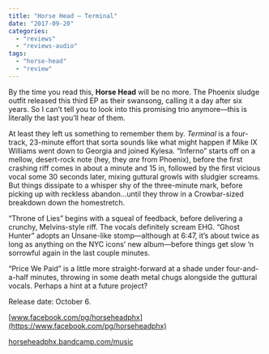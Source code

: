 ```yaml
---
title: "Horse Head – Terminal"
date: "2017-09-20"
categories: 
  - "reviews"
  - "reviews-audio"
tags: 
  - "horse-head"
  - "review"
---
```


By the time you read this, **Horse Head** will be no more. The Phoenix sludge outfit released this third EP as their swansong, calling it a day after six years. So I can’t tell you to look into this promising trio anymore—this is literally the last you’ll hear of them.

At least they left us something to remember them by. _Terminal_ is a four-track, 23-minute effort that sorta sounds like what might happen if Mike IX Williams went down to Georgia and joined Kylesa. “Inferno” starts off on a mellow, desert-rock note (hey, they _are_ from Phoenix), before the first crashing riff comes in about a minute and 15 in, followed by the first vicious vocal some 30 seconds later, mixing guttural growls with sludgier screams. But things dissipate to a whisper shy of the three-minute mark, before picking up with reckless abandon...until they throw in a Crowbar-sized breakdown down the homestretch.

“Throne of Lies” begins with a squeal of feedback, before delivering a crunchy, Melvins-style riff. The vocals definitely scream EHG. “Ghost Hunter” adopts an Unsane-like stomp—although at 6:47, it’s about twice as long as anything on the NYC icons’ new album—before things get slow ‘n sorrowful again in the last couple minutes.

“Price We Paid” is a little more straight-forward at a shade under four-and-a-half minutes, throwing in some death metal chugs alongside the guttural vocals. Perhaps a hint at a future project?

Release date: October 6.

[www.facebook.com/pg/horseheadphx](https://www.facebook.com/pg/horseheadphx)

[horseheadphx.bandcamp.com/music](https://horseheadphx.bandcamp.com/music)
